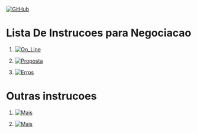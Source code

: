 [![GitHub](https://img.shields.io/badge/Instructions_Page-181717?style=for-the-badge&logo=github)](instructions.md)

#   Lista De Instrucoes para Negociacao

1. [![On_Line](https://img.shields.io/badge/On_Line-blue?style=for-the-badge)]()

2. [![Proposta](https://img.shields.io/badge/Proposta-orange?style=for-the-badge)]()

3. [![Erros](https://img.shields.io/badge/Erros-363636?style=for-the-badge)]()


#   Outras instrucoes

1. [![Mais](https://img.shields.io/badge/See_more...-grey?style=for-the-badge)](https://github.com/Catson28/Enployer-Management)

2. [![Mais](https://img.shields.io/badge/About_Me-cyan?style=for-the-badge)](https://github.com/Catson28/About_Me)